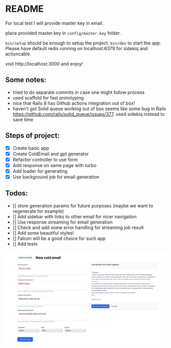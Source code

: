 # README

For local test I will provide master key in email.

place provided master.key in `config/master.key` folder.

`bin/setup` should be enough to setup the project.
`bin/dev` to start the app. Please have default redis running on localhost:6379 for sidekiq and actioncable.

visit http://localhost:3000 and enjoy!

## Some notes:
- tried to do separate commits in case one might follow process
- used scaffold for fast prototyping
- nice that Rails 8 has Github actions integration out of box!
- haven't got Solid queue working out of box seems like some bug in Rails https://github.com/rails/solid_queue/issues/377. used sidekiq instead to save time

## Steps of project:

- [x] Create basic app
- [x] Create ColdEmail and gpt generator
- [x] Refactor controller to use form
- [x] Add response on same page with turbo
- [x] Add loader for generating
- [x] Use background job for email generation

## Todos:
- [] store generation params for future purposes (maybe we want to regenerate for example)
- [] Add sidebar with links to other email for nicer navigation
- [] Use response streaming for email generation
- [] Check and add some error handling for streaming job result
- [] Add some beautiful styles!
- [] Falcon will be a good choice for such app
- [] Add tests

![img.png](img.png)
